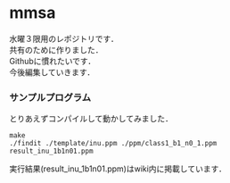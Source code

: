 # mmsa

水曜３限用のレポジトリです．  
共有のために作りました．  
Githubに慣れたいです．  
今後編集していきます．  

### サンプルプログラム

とりあえずコンパイルして動かしてみました．  

```
make
./findit ./template/inu.ppm ./ppm/class1_b1_n0_1.ppm result_inu_1b1n01.ppm
```

実行結果(result_inu_1b1n01.ppm)はwiki内に掲載しています．

